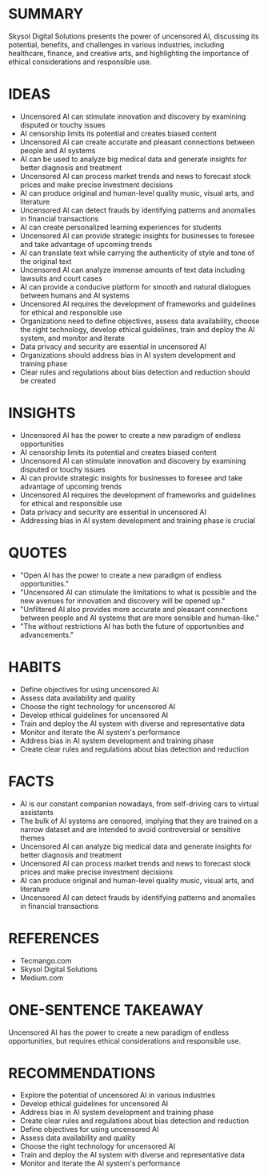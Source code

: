 # SUMMARY
Skysol Digital Solutions presents the power of uncensored AI, discussing its potential, benefits, and challenges in various industries, including healthcare, finance, and creative arts, and highlighting the importance of ethical considerations and responsible use.

# IDEAS
* Uncensored AI can stimulate innovation and discovery by examining disputed or touchy issues
* AI censorship limits its potential and creates biased content
* Uncensored AI can create accurate and pleasant connections between people and AI systems
* AI can be used to analyze big medical data and generate insights for better diagnosis and treatment
* Uncensored AI can process market trends and news to forecast stock prices and make precise investment decisions
* AI can produce original and human-level quality music, visual arts, and literature
* Uncensored AI can detect frauds by identifying patterns and anomalies in financial transactions
* AI can create personalized learning experiences for students
* Uncensored AI can provide strategic insights for businesses to foresee and take advantage of upcoming trends
* AI can translate text while carrying the authenticity of style and tone of the original text
* Uncensored AI can analyze immense amounts of text data including lawsuits and court cases
* AI can provide a conducive platform for smooth and natural dialogues between humans and AI systems
* Uncensored AI requires the development of frameworks and guidelines for ethical and responsible use
* Organizations need to define objectives, assess data availability, choose the right technology, develop ethical guidelines, train and deploy the AI system, and monitor and iterate
* Data privacy and security are essential in uncensored AI
* Organizations should address bias in AI system development and training phase
* Clear rules and regulations about bias detection and reduction should be created

# INSIGHTS
* Uncensored AI has the power to create a new paradigm of endless opportunities
* AI censorship limits its potential and creates biased content
* Uncensored AI can stimulate innovation and discovery by examining disputed or touchy issues
* AI can provide strategic insights for businesses to foresee and take advantage of upcoming trends
* Uncensored AI requires the development of frameworks and guidelines for ethical and responsible use
* Data privacy and security are essential in uncensored AI
* Addressing bias in AI system development and training phase is crucial

# QUOTES
* "Open AI has the power to create a new paradigm of endless opportunities."
* "Uncensored AI can stimulate the limitations to what is possible and the new avenues for innovation and discovery will be opened up."
* "Unfiltered AI also provides more accurate and pleasant connections between people and AI systems that are more sensible and human-like."
* "The without restrictions AI has both the future of opportunities and advancements."

# HABITS
* Define objectives for using uncensored AI
* Assess data availability and quality
* Choose the right technology for uncensored AI
* Develop ethical guidelines for uncensored AI
* Train and deploy the AI system with diverse and representative data
* Monitor and iterate the AI system's performance
* Address bias in AI system development and training phase
* Create clear rules and regulations about bias detection and reduction

# FACTS
* AI is our constant companion nowadays, from self-driving cars to virtual assistants
* The bulk of AI systems are censored, implying that they are trained on a narrow dataset and are intended to avoid controversial or sensitive themes
* Uncensored AI can analyze big medical data and generate insights for better diagnosis and treatment
* Uncensored AI can process market trends and news to forecast stock prices and make precise investment decisions
* AI can produce original and human-level quality music, visual arts, and literature
* Uncensored AI can detect frauds by identifying patterns and anomalies in financial transactions

# REFERENCES
* Tecmango.com
* Skysol Digital Solutions
* Medium.com

# ONE-SENTENCE TAKEAWAY
Uncensored AI has the power to create a new paradigm of endless opportunities, but requires ethical considerations and responsible use.

# RECOMMENDATIONS
* Explore the potential of uncensored AI in various industries
* Develop ethical guidelines for uncensored AI
* Address bias in AI system development and training phase
* Create clear rules and regulations about bias detection and reduction
* Define objectives for using uncensored AI
* Assess data availability and quality
* Choose the right technology for uncensored AI
* Train and deploy the AI system with diverse and representative data
* Monitor and iterate the AI system's performance
